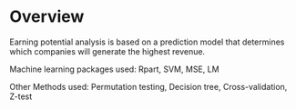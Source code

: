 # Overview

Earning potential analysis is based on a prediction model that determines which companies will generate the highest revenue. 

Machine learning packages used:
Rpart, 
SVM, 
MSE, 
LM

Other Methods used: Permutation testing, Decision tree, Cross-validation, Z-test
